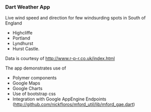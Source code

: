### Dart Weather App

Live wind speed and direction for few windsurding spots in South of England
- Highcliffe
- Portland
- Lyndhurst
- Hurst Castle.

Data is courtesy of http://www.r-p-r.co.uk/index.html

The app demonstrates use of 
- Polymer components
- Google Maps
- Google Charts
- Use of bootstrap css
- Integration with Google AppEngine Endpoints (http://github.com/nickfloros/mford_util/lib/mford_gae.dart)


